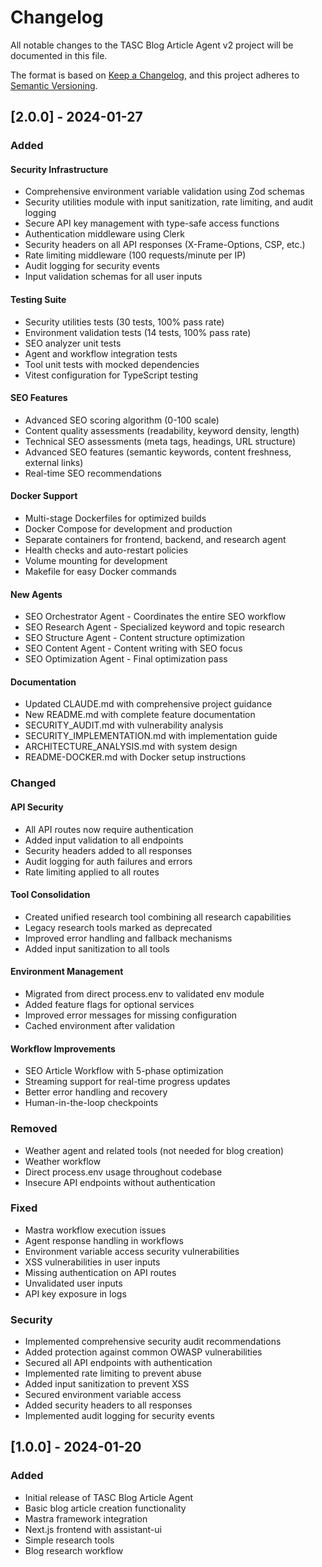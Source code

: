 # Changelog

All notable changes to the TASC Blog Article Agent v2 project will be documented in this file.

The format is based on [Keep a Changelog](https://keepachangelog.com/en/1.0.0/),
and this project adheres to [Semantic Versioning](https://semver.org/spec/v2.0.0.html).

## [2.0.0] - 2024-01-27

### Added

#### Security Infrastructure
- Comprehensive environment variable validation using Zod schemas
- Security utilities module with input sanitization, rate limiting, and audit logging
- Secure API key management with type-safe access functions
- Authentication middleware using Clerk
- Security headers on all API responses (X-Frame-Options, CSP, etc.)
- Rate limiting middleware (100 requests/minute per IP)
- Audit logging for security events
- Input validation schemas for all user inputs

#### Testing Suite
- Security utilities tests (30 tests, 100% pass rate)
- Environment validation tests (14 tests, 100% pass rate)
- SEO analyzer unit tests
- Agent and workflow integration tests
- Tool unit tests with mocked dependencies
- Vitest configuration for TypeScript testing

#### SEO Features
- Advanced SEO scoring algorithm (0-100 scale)
- Content quality assessments (readability, keyword density, length)
- Technical SEO assessments (meta tags, headings, URL structure)
- Advanced SEO features (semantic keywords, content freshness, external links)
- Real-time SEO recommendations

#### Docker Support
- Multi-stage Dockerfiles for optimized builds
- Docker Compose for development and production
- Separate containers for frontend, backend, and research agent
- Health checks and auto-restart policies
- Volume mounting for development
- Makefile for easy Docker commands

#### New Agents
- SEO Orchestrator Agent - Coordinates the entire SEO workflow
- SEO Research Agent - Specialized keyword and topic research
- SEO Structure Agent - Content structure optimization
- SEO Content Agent - Content writing with SEO focus
- SEO Optimization Agent - Final optimization pass

#### Documentation
- Updated CLAUDE.md with comprehensive project guidance
- New README.md with complete feature documentation
- SECURITY_AUDIT.md with vulnerability analysis
- SECURITY_IMPLEMENTATION.md with implementation guide
- ARCHITECTURE_ANALYSIS.md with system design
- README-DOCKER.md with Docker setup instructions

### Changed

#### API Security
- All API routes now require authentication
- Added input validation to all endpoints
- Security headers added to all responses
- Audit logging for auth failures and errors
- Rate limiting applied to all routes

#### Tool Consolidation
- Created unified research tool combining all research capabilities
- Legacy research tools marked as deprecated
- Improved error handling and fallback mechanisms
- Added input sanitization to all tools

#### Environment Management
- Migrated from direct process.env to validated env module
- Added feature flags for optional services
- Improved error messages for missing configuration
- Cached environment after validation

#### Workflow Improvements
- SEO Article Workflow with 5-phase optimization
- Streaming support for real-time progress updates
- Better error handling and recovery
- Human-in-the-loop checkpoints

### Removed

- Weather agent and related tools (not needed for blog creation)
- Weather workflow
- Direct process.env usage throughout codebase
- Insecure API endpoints without authentication

### Fixed

- Mastra workflow execution issues
- Agent response handling in workflows
- Environment variable access security vulnerabilities
- XSS vulnerabilities in user inputs
- Missing authentication on API routes
- Unvalidated user inputs
- API key exposure in logs

### Security

- Implemented comprehensive security audit recommendations
- Added protection against common OWASP vulnerabilities
- Secured all API endpoints with authentication
- Implemented rate limiting to prevent abuse
- Added input sanitization to prevent XSS
- Secured environment variable access
- Added security headers to all responses
- Implemented audit logging for security events

## [1.0.0] - 2024-01-20

### Added
- Initial release of TASC Blog Article Agent
- Basic blog article creation functionality
- Mastra framework integration
- Next.js frontend with assistant-ui
- Simple research tools
- Blog research workflow